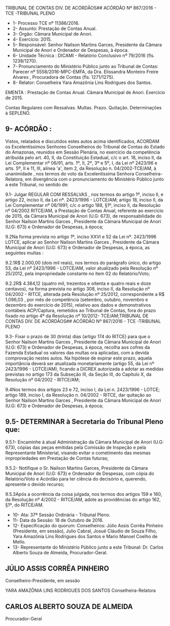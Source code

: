 TRIBUNAL DE CONTAS DIV. DE ACÓRDÃOS## ACÓRDÃO Nº 867/2016 - TCE -TRIBUNAL PLENO

- 1- Processo TCE nº 11386/2016.
- 2- Assunto: Prestação de Contas Anual.
- 3- Órgão: Câmara Municipal de Anori.
- 4- Exercício: 2015.
- 5-  Responsável: Senhor  Nailson  Martins  Garces,  Presidente  da  Câmara  Municipal  de Anori e Ordenador de Despesas, à época.
- 6- Unidade Técnica : DICAMI - Relatório Conclusivo nº 79/2016 (fls. 1238/1270).
- 7-  Pronunciamento  do Ministério Público  junto  ao Tribunal  de Contas: Parecer  nº 5558/2016-MPC-EMFA,  da  Dra.  Elissandra  Monteiro  Freire  Alvares , Procuradora  de Contas (fls. 1271/1275).
- 8- Relator: Conselheira Yara Amazônia Lins Rodrigues dos Santos.

EMENTA : Prestação  de  Contas  Anual.  Câmara Municipal de Anori. Exercício de 2015.

Contas  Regulares  com  Ressalvas. Multas.  Prazo. Quitação. Determinações à SEPLENO.

## 9- ACÓRDÃO :

Vistos, relatados e discutidos estes autos acima identificados, ACORDAM os Excelentíssimos Senhores Conselheiros do Tribunal de Contas do Estado do Amazonas, reunidos em Sessão Plenária, no exercício da competência atribuída pelo art. 40,  II, da Constituição Estadual, c/c o art. 18, inciso II, da Lei Complementar nº 06/91, arts. 1º, II, 2º, 3º e 5º,  I,  da  Lei  nº  2423/96 e arts. 5º,  II e  11,  III,  alínea  'a',  item  2,  da  Resolução n. 04/2002-TCE/AM, à  unanimidade , nos  termos  do  voto  da  Excelentíssima  Senhora Conselheira-Relatora, em divergência com o pronunciamento do Ministério Público junto a este Tribunal, no sentido de:

9.1- Julgar REGULAR COM RESSALVAS , nos termos do artigo 1º, inciso II, e  artigo  22,  inciso  II,  da  Lei  nº.  2423/1996  -  LOTCE/AM;  artigo  18,  inciso  II,  da  Lei Complementar  nº  06/1991;  c/c  o  artigo  188,  §1º,  inciso  II,  da  Resolução  nº  04/2002  RITCE/AM,  a  Prestação  de  Contas  Anual,  referente  ao  exercício  de  2015,  da  Câmara Municipal de Anori (U.G: 673), de responsabilidade do Senhor Nailson Martins Garces , Presidente da Câmara Municipal de Anori (U.G: 673) e Ordenador de Despesas, à época;

9.2Na forma prevista no artigo 1º, inciso XXVI e  52 da Lei nº. 2423/1996  LOTCE, aplicar ao Senhor Nailson Martins Garces , Presidente da Câmara Municipal de Anori (U.G: 673) e Ordenador de Despesas, à época, as seguintes multas :

9.2.1R$ 2.000,00 (dois  mil  reais),  nos  termos do parágrafo único, do artigo 53, da Lei nº 2423/1996 - LOTCE/AM, valor atualizado pela Resolução nº 25/2012, pela impropriedade constante no item 02 do Relatório/Voto;

9.2.2R$ 4.384,12 (quatro mil, trezentos e oitenta e quatro reais e doze centavos), na forma prevista no artigo 308, inciso II, da Resolução nº 04/2002  - RITCE, alterada  pela  Resolução  nº  25/2012,  correspondente  a  R$ 1.096,03 , por  mês  de competência (setembro, outubro, novembro e dezembro do exercício de 2015), relativo aos dados e demonstrativos contábeis  ACP/Captura, remetidos ao Tribunal de Contas, fora do prazo fixado no artigo 4º da Resolução nº 10/2012- TCE/AM;TRIBUNAL DE CONTAS DIV. DE ACÓRDÃOS## ACÓRDÃO Nº 867/2016 - TCE -TRIBUNAL PLENO

9.3- Fixar o prazo de 30 (trinta) dias (artigo 174 do RITCE) para que o Senhor Nailson  Martins  Garces , Presidente  da  Câmara  Municipal  de  Anori  (U.G:  673)  e Ordenador de Despesas, à época, recolha aos cofres da Fazenda Estadual os valores das  multas  ora  aplicadas,  com  a  devida  comprovação  nestes  autos.  Na  hipótese  de expirar este prazo, aquela importância  deverá ser atualizada monetariamente (artigo 55, da Lei nº  2423/1996 - LOTCE/AM), ficando  a DICREX autorizada a adotar as medidas previstas no artigo 173 da Subseção  III,  da Seção  III, do Capítulo  X, da Resolução nº 04/2002 - RITCE/AM;

9.4Nos termos dos artigos 23 e 72, inciso I, da Lei n. 2423/1996 - LOTCE; artigo 189, inciso I, da Resolução n. 04/2002 - RITCE, dar quitação ao Senhor Nailson Martins Garces ,  Presidente da Câmara Municipal de Anori (U.G: 673) e Ordenador de Despesas, à época;

## 9.5- DETERMINAR à Secretaria do Tribunal Pleno que:

9.5.1- Encaminhe à atual Administração da Câmara Municipal de Anori (U.G: 673), cópias das peças emitidas pela Comissão de Inspeção e pela Representante Ministerial, visando evitar o cometimento das mesmas impropriedades em Prestação de Contas futuras;

9.5.2-  Notifique o  Sr.  Nailson  Martins  Garces,  Presidente  da  Câmara Municipal de Anori (U.G: 673) e Ordenador de Despesas, com cópia do Relatório/Voto e Acórdão para ter ciência do decisório e, querendo, apresente o devido recurso;

9.5.3Após a ocorrência da coisa julgada, nos termos dos artigos 159 e 160, da Resolução nº 4/2002 - RITCE/AM, adote as providências do artigo 162, §1º, do RITCE/AM.

- 10- Ata: 37ª Sessão Ordinária - Tribunal Pleno.
- 11- Data da Sessão: 18 de Outubro de 2016.
- 12-  Especificação  do  quorum: Conselheiros:  Júlio  Assis  Corrêa  Pinheiro  (Presidente, em sessão), Julio Cabral, Josué Cláudio de Souza Filho, Yara Amazônia Lins Rodrigues dos Santos e Mario Manoel Coelho de Mello.
- 13-  Representante  do  Ministério  Público  junto  a  este Tribunal: Dr.  Carlos  Alberto Souza de Almeida, Procurador-Geral.

## JÚLIO ASSIS CORRÊA PINHEIRO

Conselheiro-Presidente, em sessão

YARA AMAZÔNIA LINS RODRIGUES DOS SANTOS Conselheira-Relatora

## CARLOS ALBERTO SOUZA DE ALMEIDA

Procurador-Geral